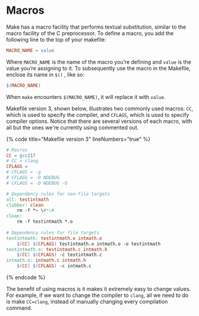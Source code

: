 # Macros

Make has a macro facility that performs textual substitution, similar to the macro facility of the C preprocessor. To define a macro, you add the following line to the top of your makefile:

```makefile
MACRO_NAME = value
```

Where `MACRO_NAME` is the name of the macro you’re defining and `value` is the value you’re assigning to it. To subsequently use the macro in the Makefile, enclose its name in `$()` , like so:

```makefile
$(MACRO_NAME)
```

When `make` encounters `$(MACRO_NAME)`, it will replace it with `value`.

Makefile version 3, shown below, illustrates two commonly used macros: `CC`, which is used to specify the compiler, and `CFLAGS`, which is used to specify compiler options. Notice that there are several versions of each macro, with all but the ones we're currently using commented out.

{% code title="Makefile version 3" lineNumbers="true" %}
```makefile
# Macros
CC = gcc217
# CC = clang
CFLAGS =
# CFLAGS = -g
# CFLAGS = -D NDEBUG
# CFLAGS = -D NDEBUG -O

# Dependency rules for non-file targets
all: testintmath
clobber: clean
    rm -f *~ \#*\#
clean:
    rm -f testintmath *.o
    
# Dependency rules for file targets
testintmath: testintmath.o intmath.o
    $(CC) $(CFLAGS) testintmath.o intmath.o -o testintmath
testintmath.o: testintmath.c intmath.h
    $(CC) $(CFLAGS) -c testintmath.c
intmath.o: intmath.c intmath.h
    $(CC) $(CFLAGS) -c intmath.c
```
{% endcode %}

The benefit of using macros is it makes it extremely easy to change values. For example, if we want to change the compiler to `clang`, all we need to do is make `CC=clang`, instead of manually changing every compilation command.
